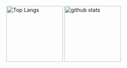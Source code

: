 <p align="left"> 
  <img alt="Top Langs" height="150px" src="https://github-readme-stats.vercel.app/api/top-langs/?username=bioimage-informatics&layout=compact&show_icons=true&theme=onedark" />
  <img alt="github stats" height="150px" src="https://github-readme-stats.vercel.app/api?username=bioimage-informatics&theme=onedark&show_icons=ture" />
</p>

